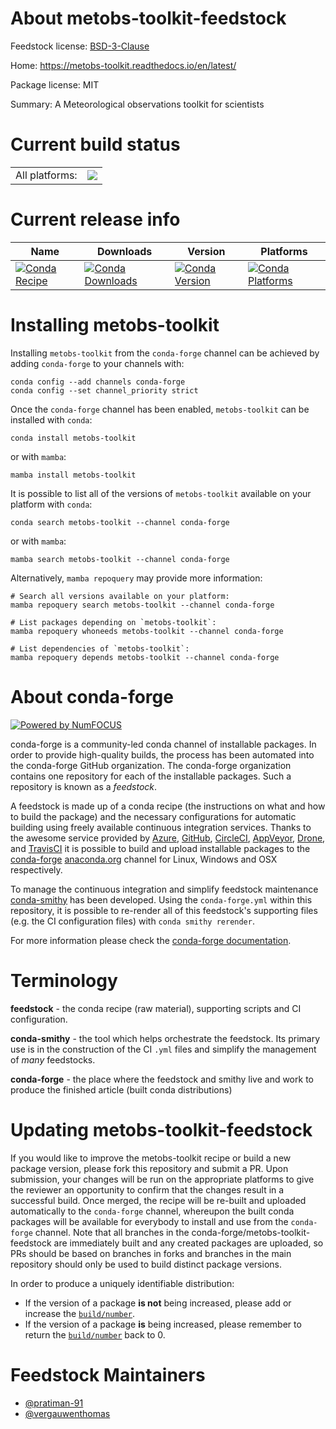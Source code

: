 About metobs-toolkit-feedstock
==============================

Feedstock license: [BSD-3-Clause](https://github.com/conda-forge/metobs-toolkit-feedstock/blob/main/LICENSE.txt)

Home: https://metobs-toolkit.readthedocs.io/en/latest/

Package license: MIT

Summary: A Meteorological observations toolkit for scientists

Current build status
====================


<table><tr><td>All platforms:</td>
    <td>
      <a href="https://dev.azure.com/conda-forge/feedstock-builds/_build/latest?definitionId=26469&branchName=main">
        <img src="https://dev.azure.com/conda-forge/feedstock-builds/_apis/build/status/metobs-toolkit-feedstock?branchName=main">
      </a>
    </td>
  </tr>
</table>

Current release info
====================

| Name | Downloads | Version | Platforms |
| --- | --- | --- | --- |
| [![Conda Recipe](https://img.shields.io/badge/recipe-metobs--toolkit-green.svg)](https://anaconda.org/conda-forge/metobs-toolkit) | [![Conda Downloads](https://img.shields.io/conda/dn/conda-forge/metobs-toolkit.svg)](https://anaconda.org/conda-forge/metobs-toolkit) | [![Conda Version](https://img.shields.io/conda/vn/conda-forge/metobs-toolkit.svg)](https://anaconda.org/conda-forge/metobs-toolkit) | [![Conda Platforms](https://img.shields.io/conda/pn/conda-forge/metobs-toolkit.svg)](https://anaconda.org/conda-forge/metobs-toolkit) |

Installing metobs-toolkit
=========================

Installing `metobs-toolkit` from the `conda-forge` channel can be achieved by adding `conda-forge` to your channels with:

```
conda config --add channels conda-forge
conda config --set channel_priority strict
```

Once the `conda-forge` channel has been enabled, `metobs-toolkit` can be installed with `conda`:

```
conda install metobs-toolkit
```

or with `mamba`:

```
mamba install metobs-toolkit
```

It is possible to list all of the versions of `metobs-toolkit` available on your platform with `conda`:

```
conda search metobs-toolkit --channel conda-forge
```

or with `mamba`:

```
mamba search metobs-toolkit --channel conda-forge
```

Alternatively, `mamba repoquery` may provide more information:

```
# Search all versions available on your platform:
mamba repoquery search metobs-toolkit --channel conda-forge

# List packages depending on `metobs-toolkit`:
mamba repoquery whoneeds metobs-toolkit --channel conda-forge

# List dependencies of `metobs-toolkit`:
mamba repoquery depends metobs-toolkit --channel conda-forge
```


About conda-forge
=================

[![Powered by
NumFOCUS](https://img.shields.io/badge/powered%20by-NumFOCUS-orange.svg?style=flat&colorA=E1523D&colorB=007D8A)](https://numfocus.org)

conda-forge is a community-led conda channel of installable packages.
In order to provide high-quality builds, the process has been automated into the
conda-forge GitHub organization. The conda-forge organization contains one repository
for each of the installable packages. Such a repository is known as a *feedstock*.

A feedstock is made up of a conda recipe (the instructions on what and how to build
the package) and the necessary configurations for automatic building using freely
available continuous integration services. Thanks to the awesome service provided by
[Azure](https://azure.microsoft.com/en-us/services/devops/), [GitHub](https://github.com/),
[CircleCI](https://circleci.com/), [AppVeyor](https://www.appveyor.com/),
[Drone](https://cloud.drone.io/welcome), and [TravisCI](https://travis-ci.com/)
it is possible to build and upload installable packages to the
[conda-forge](https://anaconda.org/conda-forge) [anaconda.org](https://anaconda.org/)
channel for Linux, Windows and OSX respectively.

To manage the continuous integration and simplify feedstock maintenance
[conda-smithy](https://github.com/conda-forge/conda-smithy) has been developed.
Using the ``conda-forge.yml`` within this repository, it is possible to re-render all of
this feedstock's supporting files (e.g. the CI configuration files) with ``conda smithy rerender``.

For more information please check the [conda-forge documentation](https://conda-forge.org/docs/).

Terminology
===========

**feedstock** - the conda recipe (raw material), supporting scripts and CI configuration.

**conda-smithy** - the tool which helps orchestrate the feedstock.
                   Its primary use is in the construction of the CI ``.yml`` files
                   and simplify the management of *many* feedstocks.

**conda-forge** - the place where the feedstock and smithy live and work to
                  produce the finished article (built conda distributions)


Updating metobs-toolkit-feedstock
=================================

If you would like to improve the metobs-toolkit recipe or build a new
package version, please fork this repository and submit a PR. Upon submission,
your changes will be run on the appropriate platforms to give the reviewer an
opportunity to confirm that the changes result in a successful build. Once
merged, the recipe will be re-built and uploaded automatically to the
`conda-forge` channel, whereupon the built conda packages will be available for
everybody to install and use from the `conda-forge` channel.
Note that all branches in the conda-forge/metobs-toolkit-feedstock are
immediately built and any created packages are uploaded, so PRs should be based
on branches in forks and branches in the main repository should only be used to
build distinct package versions.

In order to produce a uniquely identifiable distribution:
 * If the version of a package **is not** being increased, please add or increase
   the [``build/number``](https://docs.conda.io/projects/conda-build/en/latest/resources/define-metadata.html#build-number-and-string).
 * If the version of a package **is** being increased, please remember to return
   the [``build/number``](https://docs.conda.io/projects/conda-build/en/latest/resources/define-metadata.html#build-number-and-string)
   back to 0.

Feedstock Maintainers
=====================

* [@pratiman-91](https://github.com/pratiman-91/)
* [@vergauwenthomas](https://github.com/vergauwenthomas/)

